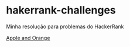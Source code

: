 # hakerrank-challenges
Minha resolução para problemas do HackerRank

[Apple and Orange](https://www.hackerrank.com/challenges/apple-and-orange/problem)
